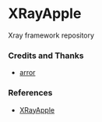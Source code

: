 # XRayApple
Xray framework repository

### Credits and Thanks
- [arror](https://github.com/arror)

### References
* [XRayApple](https://github.com/GFWFighter/XRayApple)
